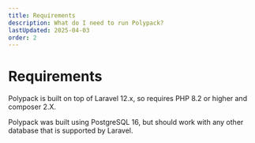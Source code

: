```yaml
---
title: Requirements
description: What do I need to run Polypack?
lastUpdated: 2025-04-03
order: 2
---
```


# Requirements

Polypack is built on top of Laravel 12.x, so requires PHP 8.2 or higher and composer 2.X.

Polypack was built using PostgreSQL 16, but should work with any other database that is supported by Laravel.